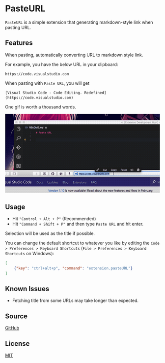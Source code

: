# PasteURL

`PasteURL` is a simple extension that generating markdown-style link when pasting URL.

## Features

When pasting, automatically converting URL to markdown style link.

For example, you have the below URL in your clipboard:

    https://code.visualstudio.com

When pasting with `Paste URL`, you will get

    [Visual Studio Code - Code Editing. Redefined](https://code.visualstudio.com)

One gif is worth a thousand words.

![feature](images/screenshot.gif)

## Usage

- Hit `"Control + Alt + P"` (Recommended)
- Hit `"Command + Shift + P"` and then type `Paste URL` and hit enter.

Selection will be used as the title if possible.

You can change the default shortcut to whatever you like by editing the `Code > Preferences > Keyboard Shortcuts`    (`File > Preferences > Keyboard Shortcuts` on Windows):

```json
[
    {"key": "ctrl+alt+p", "command": "extension.pasteURL"}
]
```

## Known Issues

- Fetching title from some URLs may take longer than expected.

## Source

[GitHub](https://github.com/kukushi/PasteURL)

## License

[MIT](https://github.com/kukushi/PasteURL/blob/master/LICENSE)